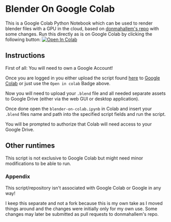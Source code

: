 # Blender On Google Colab

This is a Google Colab Python Notebook which can be used to render blender files with a GPU in the cloud, based on [donmahallem's repo](https://github.com/donmahallem/colab_blender) with some changes.
Run this directly as is on Google Colab by clicking the following button:
[![Open In Colab](https://colab.research.google.com/assets/colab-badge.svg)](https://colab.research.google.com/github/yassir-a-p/blender-on-colab/blob/master/blender-on-colab.ipynb)


## Instructions

First of all: You will need to own a Google Account!

Once you are logged in you either upload the script found [here](https://colab.research.google.com/github/yassir-a-p/blender-on-colab/blob/master/blender-on-colab.ipynb) to [Google Colab](https://colab.research.google.com/) or just use the `Open in colab` Badge above.

Now you will need to upload your `.blend` file and all needed separate assets to Google Drive (either via the web GUI or desktop application).

Once done open the `blender-on-colab.ipynb` in Colab and insert your `.blend` files name and path into the specified script fields and run the script.

You will be prompted to authorize that Colab will need access to your Google Drive.

## Other runtimes

This script is not exclusive to Google Colab but might need minor modifications to be able to run.

### Appendix

This script/repository isn't associated with Google Colab or Google in any way!

I keep this separate and not a fork because this is my own take as I moved things around and the changes were initially only for my own use. Some changes may later be submitted as pull requests to donmahallem's repo.
